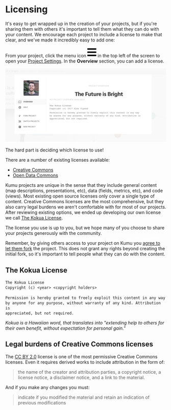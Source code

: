 # Licensing

It's easy to get wrapped up in the creation of your projects, but if you're sharing them with others it's important to tell them what they can do with your content. We encourage each project to include a license to make that clear, and we've made it incredibly easy to add one:

From your project, click the menu icon ![](../icons/bars.svg) in the top left of the screen to open your [Project Settings](../overview/settings.md#project-settings). In the **Overview** section, you can add a license.

![Kokua License in a project](../images/kokua-license.png)

The hard part is deciding which license to use!

There are a number of existing licenses available:

* [Creative Commons](http://creativecommons.org/)
* [Open Data Commons](http://opendatacommons.org/)

Kumu projects are unique in the sense that they include general content (map descriptions, presentations, etc), data (fields, metrics, etc), and code (views). Most existing open source licenses only cover a single type of content. Creative Commons licenses are the most comprehensive, but they also carry legal burdens we aren't comfortable with for most of our projects. After reviewing existing options, we ended up developing our own license we call [The Kokua License](https://medium.com/@rymohr/the-kokua-license-b2f430a03f4a#.razdhigjg).

The license you use is up to you, but we hope many of you choose to share your projects generously with the community.

Remember, by giving others access to your project on Kumu you [agree to let them fork](forking.md) the project. This does not grant any rights beyond creating the initial fork, so it's important to tell people what they can do with the content.

## The Kokua License

```
The Kokua License
Copyright (c) <year> <copyright holders>

Permission is hereby granted to freely exploit this content in any way
by anyone for any purpose, without warranty of any kind. Attribution is
appreciated, but not required.
```

_Kokua is a Hawaiian word, that translates into "extending help to others for their own benefit, without expectation for personal gain."_

## Legal burdens of Creative Commons licenses

The [CC BY 2.0](https://creativecommons.org/licenses/by/2.0/legalcode) license is one of the most permissive Creative Commons licenses. Even it requires derived works to include attribution in the form of:

> the name of the creator and attribution parties, a copyright notice, a license notice, a disclaimer notice, and a link to the material.

And if you make any changes you must:

> indicate if you modified the material and retain an indication of previous modifications
